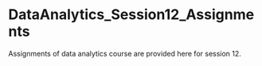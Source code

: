 # DataAnalytics_Session12_Assignments
Assignments of data analytics course are provided here for session 12.
